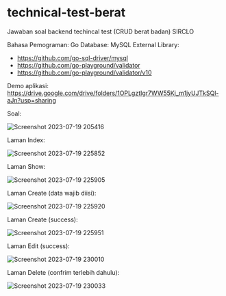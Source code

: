 # technical-test-berat
Jawaban soal backend techincal test (CRUD berat badan) SIRCLO

Bahasa Pemograman: Go
Database: MySQL
External Library:
- https://github.com/go-sql-driver/mysql
- https://github.com/go-playground/validator
- https://github.com/go-playground/validator/v10


Demo aplikasi: https://drive.google.com/drive/folders/1OPLgztIgr7WW55Kj_m1jyUJTkSQl-aJn?usp=sharing

Soal:

![Screenshot 2023-07-19 205416](https://github.com/taufiqoo/technical-test-berat/assets/129559008/f863166e-32be-4ecc-8830-f27a8a72f200)

Laman Index:

![Screenshot 2023-07-19 225852](https://github.com/taufiqoo/technical-test-berat/assets/129559008/39d1156e-9bd2-44a5-a59f-24062d69c4ea)

Laman Show:

![Screenshot 2023-07-19 225905](https://github.com/taufiqoo/technical-test-berat/assets/129559008/074a5834-1b00-4264-832a-3fb548606c75)

Laman Create (data wajib diisi): 

![Screenshot 2023-07-19 225920](https://github.com/taufiqoo/technical-test-berat/assets/129559008/7d0ee078-8142-4c22-9498-63194cc4fd9c)

Laman Create (success):

![Screenshot 2023-07-19 225951](https://github.com/taufiqoo/technical-test-berat/assets/129559008/205850cd-b62c-471f-892b-aa54b6861d5f)

Laman Edit (success):

![Screenshot 2023-07-19 230010](https://github.com/taufiqoo/technical-test-berat/assets/129559008/babd2d8d-0f20-42a5-9232-f5dcc920e866)

Laman Delete (confrim terlebih dahulu):

![Screenshot 2023-07-19 230033](https://github.com/taufiqoo/technical-test-berat/assets/129559008/1150d459-341d-4e4d-a0e2-fddf6f234476)



